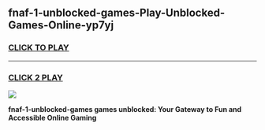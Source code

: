 
## fnaf-1-unblocked-games-Play-Unblocked-Games-Online-yp7yj
<h3>
<a href="https://premium76.site?title=fnaf-1-unblocked-games&ref=25A">CLICK TO PLAY</a></h3>
<hr>

<h3>
<a href="https://premium76.site?title=fnaf-1-unblocked-games&ref=25A">CLICK 2 PLAY</a>
  
</h3>

<a href="https://premium76.site?title=fnaf-1-unblocked-games&ref=25A"><img src="https://clearcache.store/games.png"></a>


**fnaf-1-unblocked-games games unblocked: Your Gateway to Fun and Accessible Online Gaming**
